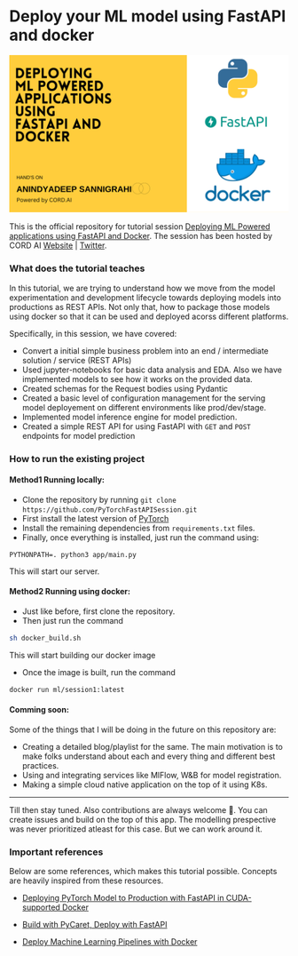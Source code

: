 # **Deploy your ML model using FastAPI and docker**

![image](images/banner.png)


This is the official repository for tutorial session [Deploying ML Powered applications using FastAPI and Docker](https://youtu.be/XYc5Klorf38). The session has been hosted by CORD AI [Website](https://cordai.org) |    [Twitter](https://twitter.com/CRforAi). 

### What does the tutorial teaches

In this tutorial, we are trying to understand how we move from the model experimentation and development lifecycle towards deploying models into productions as REST APIs. Not only that, how to package those models using docker so that it can be used and deployed acorss different platforms. 

Specifically, in this session, we have covered:

- Convert a initial simple business problem into an end / intermediate solution / service (REST APIs)
- Used jupyter-notebooks for basic data analysis and EDA. Also we have implemented models to see how it works on the provided data. 
- Created schemas for the Request bodies using Pydantic 
- Created a basic level of configuration management for the serving model deployement on different environments like prod/dev/stage. 
- Implemented model inference engine for model prediction. 
- Created a simple REST API for using FastAPI with `GET` and `POST` endpoints for model prediction

### How to run the existing project

#### **Method1** Running locally: 

- Clone the repository by running `git clone https://github.com/PyTorchFastAPISession.git` 
- First install the latest version of [PyTorch](https://pytorch.org/)
- Install the remaining dependencies from `requirements.txt` files. 
- Finally, once everything is installed, just run the command using:

```python3
PYTHONPATH=. python3 app/main.py
```
This will start our server.

#### **Method2** Running using docker: 

- Just like before, first clone the repository.
- Then just run the command

```bash
sh docker_build.sh
```
This will start building our docker image

- Once the image is built, run the command

```bash
docker run ml/session1:latest
```

#### **Comming soon:**

Some of the things that I will be doing in the future on this repository are:

- Creating a detailed blog/playlist for the same. The main motivation is to make folks understand about each and every thing and different best practices. 
- Using and integrating services like MlFlow, W&B for model registration. 
- Making a simple cloud native application on the top of it using K8s. 

---

Till then stay tuned. Also contributions are always welcome 🤗. You can create issues and build on the top of this app. The modelling prespective was never prioritized atleast for this case. But we can work around it. 


### **Important references** 

Below are some references, which makes this tutorial possible. Concepts are heavily inspired from these resources.

- [Deploying PyTorch Model to Production with FastAPI in CUDA-supported Docker](https://medium.com/@mingc.me/deploying-pytorch-model-to-production-with-fastapi-in-cuda-supported-docker-c161cca68bb8)

- [Build with PyCaret, Deploy with FastAPI](https://towardsdatascience.com/build-with-pycaret-deploy-with-fastapi-333c710dc786)

- [Deploy Machine Learning Pipelines with Docker
](https://www.moez.ai/2020/05/07/deploy-machine-learning-pipeline-using-docker-containers/)